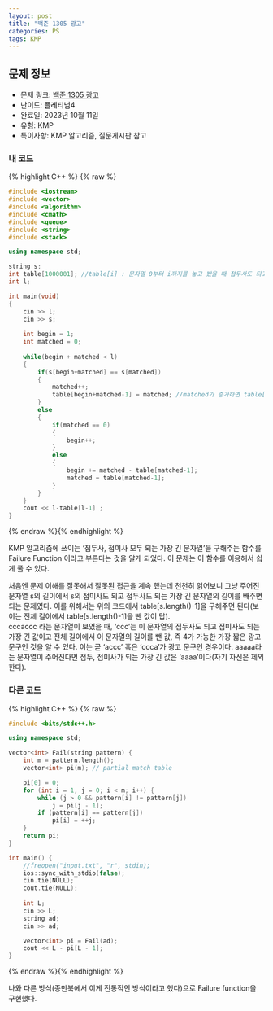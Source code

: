 ```yaml
---
layout: post
title: "백준 1305 광고"
categories: PS
tags: KMP
---
```


## 문제 정보
- 문제 링크: [백준 1305 광고](https://www.acmicpc.net/problem/1305)
- 난이도: <span style="color:#000000">플레티넘4</span>
- 완료일: 2023년 10월 11일
- 유형: KMP
- 특이사항: KMP 알고리즘, 질문게시판 참고

### 내 코드

{% highlight C++ %} {% raw %}
```C++
#include <iostream>
#include <vector>
#include <algorithm>
#include <cmath>
#include <queue>
#include <string>
#include <stack>

using namespace std;

string s;
int table[1000001];	//table[i] : 문자열 0부터 i까지를 놓고 봤을 때 접두사도 되고 접미사도 되는 문자열의 최대 길이
int l;

int main(void)
{
	cin >> l;
	cin >> s;
	
	int begin = 1;
	int matched = 0;
	
	while(begin + matched < l)
	{
		if(s[begin+matched] == s[matched])
		{
			matched++;
			table[begin+matched-1] = matched; //matched가 증가하면 table[i]의 i도 증가하는 것
		}
		else
		{
			if(matched == 0)
			{
				begin++;
			}
			else
			{
				begin += matched - table[matched-1];
				matched = table[matched-1];
			}
		}
	}
	cout << l-table[l-1] ;
}
```
{% endraw %}{% endhighlight %}

KMP 알고리즘에 쓰이는 ‘접두사, 접미사 모두 되는 가장 긴 문자열’을 구해주는 함수를 Failure Function 이라고 부른다는 것을 알게 되었다. 이 문제는 이 함수를 이용해서 쉽게 풀 수 있다.

처음엔 문제 이해를 잘못해서 잘못된 접근을 계속 했는데 천천히 읽어보니 그냥 주어진 문자열 s의 길이에서 s의 접미사도 되고 접두사도 되는 가장 긴 문자열의 길이를 빼주면 되는 문제였다. 이를 위해서는 위의 코드에서 table[s.length()-1]을 구해주면 된다(보이는 전체 길이에서 table[s.length()-1]을 뺀 값이 답).  
cccaccc 라는 문자열이 보였을 때, ‘ccc’는 이 문자열의 접두사도 되고 접미사도 되는 가장 긴 값이고 전체 길이에서 이 문자열의 길이를 뺀 값, 즉 4가 가능한 가장 짧은 광고 문구인 것을 알 수 있다. 이는 곧 ‘accc’ 혹은 ‘ccca’가 광고 문구인 경우이다. aaaaa라는 문자열이 주어진다면 접두, 접미사가 되는 가장 긴 값은 ‘aaaa’이다(자기 자신은 제외한다).   

### 다른 코드

{% highlight C++ %} {% raw %}
```C++
#include <bits/stdc++.h>

using namespace std;

vector<int> Fail(string pattern) {
	int m = pattern.length();
	vector<int> pi(m); // partial match table

	pi[0] = 0;
	for (int i = 1, j = 0; i < m; i++) { 
		while (j > 0 && pattern[i] != pattern[j])
			j = pi[j - 1]; 
		if (pattern[i] == pattern[j])
			pi[i] = ++j; 
	} 
	return pi;
}

int main() {
	//freopen("input.txt", "r", stdin);
	ios::sync_with_stdio(false);
	cin.tie(NULL);
	cout.tie(NULL);
	
	int L;
	cin >> L;
	string ad;
	cin >> ad;

	vector<int> pi = Fail(ad);
	cout << L - pi[L - 1];
}
```
{% endraw %}{% endhighlight %}

나와 다른 방식(종만북에서 이게 전통적인 방식이라고 했다)으로 Failure function을 구현했다.
